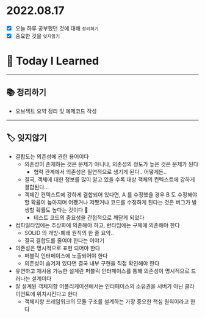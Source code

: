 # 2022.08.17

- [x]  오늘 하루 공부했던 것에 대해 `정리하기`
- [x]  중요한 것을 `잊지않기`

# 🚩 Today I Learned

---

## 📚 정리하기

- 오브젝트 요약 정리 및 예제코드 작성

---

## 🏷 잊지않기

- 결합도는 의존성에 관한 용어이다
    - 의존성이 존재하는 것은 문제가 아니나, 의존성의 정도가 높은 것은 문제가 된다
        - 협력 관계에서 의존성은 필연적으로 생기게 된다.. 어떻게든..
    - 결국, 객체에 대한 정보를 많이 알고 있을 수록 대상 객체의 컨텍스트에 강하게 결합된다…
    - 객체간 컨텍스트에 강하게 결합되어 있다면, A 를 수정했을 경우 B 도 수정해야할 확률이 높아지며 어쨌거나 저쨌거나 코드를 수정하게 된다는 것은 버그가 발생할 확률도 높다는 것이다 🥲
        - 테스트 코드의 중요성을 간접적으로 깨닫게 되었다
- 컴파일타임에는 추상화에 의존해야 하고, 런타임에는 구체에 의존해야 한다
    - SOLID 의 개방-폐쇄 원칙의 한 줄 요약..
    - 결국 결합도를 줄여야 한다는 이야기
- 의존성은 명시적으로 표현 되어야 한다
    - 퍼블릭 인터페이스에 노출되어야 한다
    - 의존성이 숨겨져 있다면 결국 내부 구현을 직접 확인해야 한다
- 유연하고 재사용 가능한 설계란 퍼블릭 인터페이스를 통해 의존성이 명시적으로 드러나는 설계이다
- 잘 설계된 객체지향 어플리케이션에서는 인터페이스의 소유권을 서버가 아닌 클라이언트에 위치시킨다고 한다
    - 객체지향 프레임워크의 모듈 구조를 설계하는 가장 중요한 핵심 원칙이라고 한다